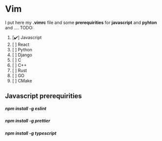 # Vim
I put here my **.vimrc** file and some **prerequirities** for **javascript** and **pyhton** and ....
TODO:
1. [:heavy_check_mark:] Javascript
2. [ ] React
3. [ ] Python
4. [ ] Django
5. [ ] C
6. [ ] C++
7. [ ] Rust
8. [ ] GO
9. [ ] CMake

## Javascript prerequirities

##### npm install -g eslint

##### npm install -g prettier

##### npm install -g typescript


